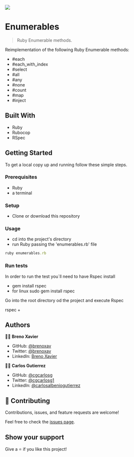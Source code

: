 ![](https://img.shields.io/badge/Microverse-blueviolet)

# Enumerables

> Ruby Enumerable methods.

Reimplementation of the following Ruby Enumerable methods:
- #each
- #each_with_index
- #select
- #all
- #any
- #none
- #count
- #map
- #inject

## Built With

- Ruby
- Rubocop
- RSpec

## Getting Started

To get a local copy up and running follow these simple steps.

### Prerequisites

- Ruby
- a terminal

### Setup

- Clone or download this repository

### Usage

- cd into the project's directory
- run Ruby passing the 'enumerables.rb' file
```ruby
ruby enumerables.rb
```

### Run tests

In order to run the test you´ll need to have Rspec install

- gem install rspec
- for linux sudo gem install rspec

Go into the root directory od the project and execute Rspec

rspec +<the name of the file>


## Authors

👨‍💻 **Breno Xavier**

- GitHub: [@brenoxav](https://github.com/brenoxav)
- Twitter: [@brenoxav](https://twitter.com/brenoxav)
- LinkedIn: [Breno Xavier](https://linkedin.com/in/brenoxav)

👨‍💻 **Carlos Gutierrez**

- GitHub: [@cgcarlosg](https://github.com/cgcarlosg)
- Twitter: [@cgcarlosg1](https://twitter.com/cgcarlosg1)
- LinkedIn: [@carlosalbeniogutierrez](https://linkedin.com/in/carlosalbeniogutierrez)

## 🤝 Contributing

Contributions, issues, and feature requests are welcome!

Feel free to check the [issues page](https://github.com/cgcarlosg/Enumerables/issues/).

## Show your support

Give a ⭐️ if you like this project!
